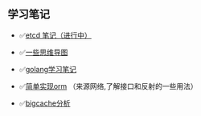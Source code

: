 ## 学习笔记

- ✅[etcd 笔记（进行中）](https://github.com/nevermoressss/studygo/blob/master/etcd/README.md)

- ✅[一些思维导图](https://github.com/nevermoressss/studygo/blob/master/xmind)

- ✅[golang学习笔记](https://github.com/nevermoressss/studygo/blob/master/go-design-implementation/README.md)

- ✅[简单实现orm](https://github.com/nevermoressss/studygo/blob/master/orm)  （来源网络,了解接口和反射的一些用法）

- ✅[bigcache分析](https://github.com/nevermoressss/studygo/blob/master/bigcache/bigcache.md)
